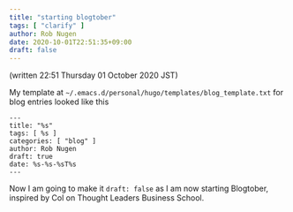 ```yaml
---
title: "starting blogtober"
tags: [ "clarify" ]
author: Rob Nugen
date: 2020-10-01T22:51:35+09:00
draft: false
---
```


(written 22:51 Thursday 01 October 2020 JST)

My template at `~/.emacs.d/personal/hugo/templates/blog_template.txt`
for blog entries looked like this


```
---
title: "%s"
tags: [ %s ]
categories: [ "blog" ]
author: Rob Nugen
draft: true
date: %s-%s-%sT%s
---
```

Now I am going to make it `draft: false` as I am now starting
Blogtober, inspired by Col on Thought Leaders Business School.
